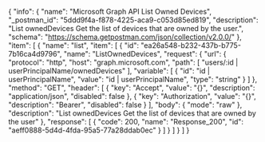 {
  "info": {
    "name": "Microsoft Graph API List Owned Devices",
    "_postman_id": "5ddd9f4a-f878-4225-aca9-c053d85ed819",
    "description": "List ownedDevices Get the list of devices that are owned by the user.",
    "schema": "https://schema.getpostman.com/json/collection/v2.0.0/"
  },
  "item": [
    {
      "name": "list",
      "item": [
        {
          "id": "ea26a548-b232-437b-b775-7b16ca4d9796",
          "name": "ListOwnedDevices",
          "request": {
            "url": {
              "protocol": "http",
              "host": "graph.microsoft.com",
              "path": [
                "users/:id | userPrincipalName/ownedDevices"
              ],
              "variable": [
                {
                  "id": "id | userPrincipalName",
                  "value": "id | userPrincipalName",
                  "type": "string"
                }
              ]
            },
            "method": "GET",
            "header": [
              {
                "key": "Accept",
                "value": "{}",
                "description": "application/json",
                "disabled": false
              },
              {
                "key": "Authorization",
                "value": "{}",
                "description": "Bearer",
                "disabled": false
              }
            ],
            "body": {
              "mode": "raw"
            },
            "description": "List ownedDevices Get the list of devices that are owned by the user"
          },
          "response": [
            {
              "code": 200,
              "name": "Response_200",
              "id": "aeff0888-5d4d-4fda-95a5-77a28ddab0ec"
            }
          ]
        }
      ]
    }
  ]
}